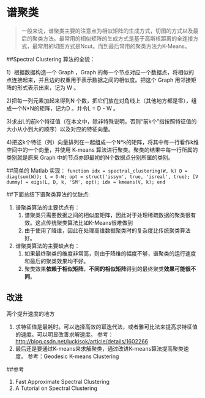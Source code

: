 # 谱聚类
> 一般来说，谱聚类主要的注意点为相似矩阵的生成方式，切图的方式以及最后的聚类方法。最常用的相似矩阵的生成方式是基于高斯核距离的全连接方式，最常用的切图方式是Ncut。而到最后常用的聚类方法为K-Means。




##Spectral Clustering 算法的全貌：

1）根据数据构造一个 Graph ，Graph 的每一个节点对应一个数据点，将相似的点连接起来，并且边的权重用于表示数据之间的相似度。把这个 Graph 用邻接矩阵的形式表示出来，记为 W 。

2)把每一列元素加起来得到N 个数，把它们放在对角线上（其他地方都是零），组成一个N*N的矩阵，记为D 。并令L = D - W 。

3)求出L的前k个特征值（在本文中，除非特殊说明，否则“前k个”指按照特征值的大小从小到大的顺序）以及对应的特征向量。

4)把这k个特征（列）向量排列在一起组成一个N*k的矩阵，将其中每一行看作k维空间中的一个向量，并使用 K-means 算法进行聚类。聚类的结果中每一行所属的类别就是原来 Graph 中的节点亦即最初的N个数据点分别所属的类别。

##简单的 Matlab 实现：
`function idx = spectral_clustering(W, k)
    D = diag(sum(W));
    L = D-W;
    opt = struct('issym', true, 'isreal', true);
    [V dummy] = eigs(L, D, k, 'SM', opt);
    idx = kmeans(V, k);
end
`



##下面总结下谱聚类算法的优缺点:

1. 谱聚类算法的主要优点有：
    1. 谱聚类只需要数据之间的相似度矩阵，因此对于处理稀疏数据的聚类很有效。这点传统聚类算法比如K-Means很难做到
    2. 由于使用了降维，因此在处理高维数据聚类时的复杂度比传统聚类算法好。
2. 谱聚类算法的主要缺点有：
    1. 如果最终聚类的维度非常高，则由于降维的幅度不够，谱聚类的运行速度和最后的聚类效果均不好。
    2. 聚类效果**依赖于相似矩阵**，**不同的相似矩阵**得到的最终聚类**效果可能很不同**。


## 改进
两个提升速度的地方
1. 求特征值是最耗时。可以选择高效的幂迭代法，或者雅可比法来提高求特征值的速度。可以明显改善求解速度。
参考：<http://blog.csdn.net/luckisok/article/details/1602266>
2. 最后还是要通过K-means来求解聚类，通过改进K-means算法提高聚类速度。
参考：Geodesic K-means Clustering


##参考
1. Fast Approximate Spectral Clustering
2. A Tutorial on Spectral Clustering

